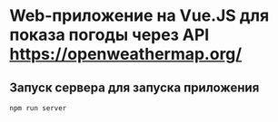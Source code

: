 # Web-приложение на Vue.JS для показа погоды через API https://openweathermap.org/

## Запуск сервера для запуска приложения
```
npm run server
```

